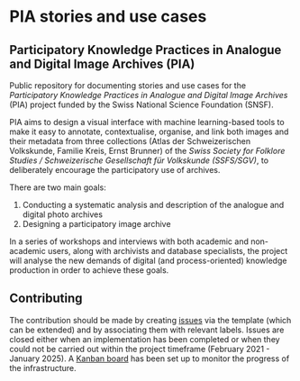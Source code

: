 # PIA stories and use cases

## Participatory Knowledge Practices in Analogue and Digital Image Archives (PIA)

Public repository for documenting stories and use cases for the _Participatory Knowledge Practices in Analogue and Digital Image Archives_ (PIA) project funded by the Swiss National Science Foundation (SNSF). 

PIA aims to design a visual interface with machine learning-based tools to make it easy to annotate, contextualise, organise, and link both images and their metadata from three collections (Atlas der Schweizerischen Volkskunde, Familie Kreis, Ernst Brunner) of the _Swiss Society for Folklore Studies / Schweizerische Gesellschaft für Volkskunde (SSFS/SGV)_, to deliberately encourage the participatory use of archives.

There are two main goals:

1. Conducting a systematic analysis and description of the analogue and digital photo archives
2. Designing a participatory image archive

In a series of workshops and interviews with both academic and non-academic users, along with archivists and database specialists, the project will analyse the new demands of digital (and process-oriented) knowledge production in order to achieve these goals.

## Contributing

The contribution should be made by creating [issues](https://github.com/Participatory-Image-Archives/pia-stories/issues) via the template (which can be extended) and by associating them with relevant labels. Issues are closed either when an implementation has been completed or when they could not be carried out within the project timeframe (February 2021 - January 2025). A [Kanban board](https://github.com/Participatory-Image-Archives/pia-stories/projects/1) has been set up to monitor the progress of the infrastructure. 
